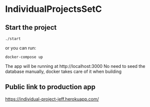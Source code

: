 # IndividualProjectsSetC
## Start the project

```./start```

or you can run:

```docker-compose up```

The app will be running at http://localhost:3000 
No need to seed the database manually, docker takes care of it when building

## Public link to production app

https://individual-project-jeff.herokuapp.com/
